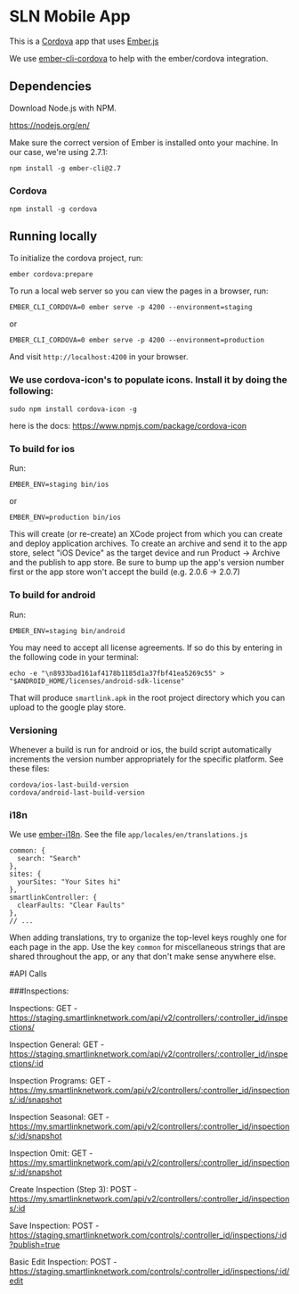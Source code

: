 # SLN Mobile App

This is a [Cordova](https://cordova.apache.org/) app that uses [Ember.js](http://emberjs.com/)

We use [ember-cli-cordova](https://github.com/poetic/ember-cli-cordova) to help with the ember/cordova integration.

## Dependencies

Download Node.js with NPM. 

https://nodejs.org/en/

Make sure the correct version of Ember is installed onto your machine. In our case, we're using 2.7.1:

    npm install -g ember-cli@2.7

### Cordova

    npm install -g cordova

## Running locally

To initialize the cordova project, run:

    ember cordova:prepare

To run a local web server so you can view the pages in a browser, run:

    EMBER_CLI_CORDOVA=0 ember serve -p 4200 --environment=staging

or 

    EMBER_CLI_CORDOVA=0 ember serve -p 4200 --environment=production

And visit `http://localhost:4200` in your browser.

### We use cordova-icon's to populate icons. Install it by doing the following:

    sudo npm install cordova-icon -g

here is the docs: https://www.npmjs.com/package/cordova-icon

### To build for ios

Run:

    EMBER_ENV=staging bin/ios
 
or 

    EMBER_ENV=production bin/ios

This will create (or re-create) an XCode project from which you can create and deploy application archives.  To create an archive and send it to the app store, select "iOS Device" as the target device and run Product -> Archive and the publish to app store.  Be sure to bump up the app's version number first or the app store won't accept the build (e.g. 2.0.6 -> 2.0.7)


### To build for android

Run:

    EMBER_ENV=staging bin/android

You may need to accept all license agreements. If so do this by entering in the following code in your terminal:

    echo -e "\n8933bad161af4178b1185d1a37fbf41ea5269c55" > "$ANDROID_HOME/licenses/android-sdk-license"

That will produce `smartlink.apk` in the root project directory which you can upload to the google play store.

### Versioning

Whenever a build is run for android or ios, the build script automatically increments the version number appropriately for the specific platform. See these files:

    cordova/ios-last-build-version
    cordova/android-last-build-version


### i18n

We use [ember-i18n](https://github.com/jamesarosen/ember-i18n). See the file `app/locales/en/translations.js`

    common: {
      search: "Search"
    },
    sites: {
      yourSites: "Your Sites hi"
    },
    smartlinkController: {
      clearFaults: "Clear Faults"
    },
    // ...

When adding translations, try to organize the top-level keys roughly one for each page in the app. Use the key `common` for miscellaneous strings that are shared throughout the app, or any that don't make sense anywhere else.


#API Calls

###Inspections:

Inspections:
GET - https://staging.smartlinknetwork.com/api/v2/controllers/:controller_id/inspections/

Inspection General:
GET - https://staging.smartlinknetwork.com/api/v2/controllers/:controller_id/inspections/:id

Inspection Programs: 
GET - https://my.smartlinknetwork.com/api/v2/controllers/:controller_id/inspections/:id/snapshot

Inspection Seasonal:
GET - https://my.smartlinknetwork.com/api/v2/controllers/:controller_id/inspections/:id/snapshot

Inspection Omit:
GET - https://my.smartlinknetwork.com/api/v2/controllers/:controller_id/inspections/:id/snapshot

Create Inspection (Step 3):
POST - https://my.smartlinknetwork.com/api/v2/controllers/:controller_id/inspections/:id

Save Inspection: 
POST - https://staging.smartlinknetwork.com/controls/:controller_id/inspections/:id?publish=true

Basic Edit Inspection:
POST - https://staging.smartlinknetwork.com/controls/:controller_id/inspections/:id/edit
